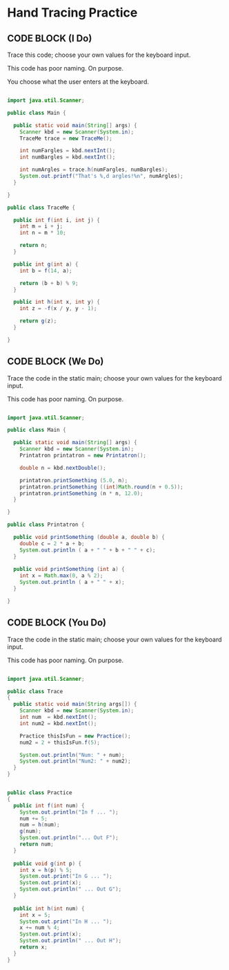 # Hand Tracing Practice

## CODE BLOCK (I Do)

Trace this code; choose your own values for the keyboard input.

This code has poor naming. On purpose.

You choose what the user enters at the keyboard.

```java

import java.util.Scanner;

public class Main {

  public static void main(String[] args) {
    Scanner kbd = new Scanner(System.in);
    TraceMe trace = new TraceMe();

    int numFargles = kbd.nextInt();
    int numBargles = kbd.nextInt();

    int numArgles = trace.h(numFargles, numBargles);
    System.out.printf("That's %,d argles!%n", numArgles);
  }

}

public class TraceMe {

  public int f(int i, int j) {
    int m = i + j;
    int n = m * 10;

    return n;
  }

  public int g(int a) {
    int b = f(14, a);

    return (b + b) % 9;
  }

  public int h(int x, int y) {
    int z = -f(x / y, y - 1);

    return g(z);
  }

}

```

## CODE BLOCK (We Do)

Trace the code in the static main; choose your own values for the keyboard input.

This code has poor naming. On purpose.

```java

import java.util.Scanner;

public class Main {

  public static void main(String[] args) {
    Scanner kbd = new Scanner(System.in);
    Printatron printatron = new Printatron();

    double n = kbd.nextDouble();

    printatron.printSomething (5.0, n);
    printatron.printSomething ((int)Math.round(n + 0.5));
    printatron.printSomething (n * n, 12.0);
  }

}

public class Printatron {

  public void printSomething (double a, double b) {
    double c = 2 * a + b;
    System.out.println ( a + " " + b + " " + c);
  }
  
  public void printSomething (int a) {
    int x = Math.max(0, a % 2);
    System.out.println ( a + " " + x);
  }

}

```

## CODE BLOCK (You Do)

Trace the code in the static main; choose your own values for the keyboard input.

This code has poor naming. On purpose.

```java

import java.util.Scanner;

public class Trace
{
  public static void main(String args[]) {
    Scanner kbd = new Scanner(System.in);
    int num  = kbd.nextInt();
    int num2 = kbd.nextInt();

    Practice thisIsFun = new Practice();
    num2 = 2 + thisIsFun.f(5);

    System.out.println("Num: " + num);
    System.out.println("Num2: " + num2);
  }
}


public class Practice
{
  public int f(int num) {
    System.out.println("In f ... ");
    num += 5;
    num = h(num);
    g(num);
    System.out.println("... Out F");
    return num;
  }
  
  public void g(int p) {
    int x = h(p) % 5;  
    System.out.print("In G ... ");
    System.out.print(x);
    System.out.println(" ... Out G");
  }
  
  public int h(int num) {
    int x = 5;  
    System.out.print("In H ... ");
    x += num % 4;
    System.out.print(x);
    System.out.println(" ... Out H");
    return x;
  }
}


```